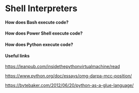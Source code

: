 <h1>Shell Interpreters</h1>


<h4>How does Bash execute code?</h4>

<p>

</p>

<h4>How does Power Shell execute code?</h4>

<p>

</p>

<h4>How does Python execute code?</h4>

<p>
</p>


<h4></h4>

<h4>Useful links</h4>

<p><a href="https://leanpub.com/insidethepythonvirtualmachine/read">https://leanpub.com/insidethepythonvirtualmachine/read</a></p>

<p><a href="https://www.python.org/doc/essays/omg-darpa-mcc-position/">https://www.python.org/doc/essays/omg-darpa-mcc-position/</a></p>

<p><a href="https://bytebaker.com/2012/06/20/python-as-a-glue-language/">https://bytebaker.com/2012/06/20/python-as-a-glue-language/</a></p>
